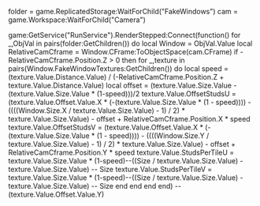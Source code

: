 

folder = game.ReplicatedStorage:WaitForChild("FakeWindows")
cam = game.Workspace:WaitForChild("Camera")

game:GetService("RunService").RenderStepped:Connect(function()
    for _,ObjVal in pairs(folder:GetChildren()) do
        local Window = ObjVal.Value
        local RelativeCamCframe = Window.CFrame:ToObjectSpace(cam.CFrame)
        if -RelativeCamCframe.Position.Z > 0 then
            for _,texture in pairs(Window.FakeWindowTextures:GetChildren()) do
                local speed = (texture.Value.Distance.Value) / (-RelativeCamCframe.Position.Z + texture.Value.Distance.Value)
                local offset = (texture.Value.Size.Value - (texture.Value.Size.Value * (1-speed)))/2
                texture.Value.OffsetStudsU = (texture.Value.Offset.Value.X * (-(texture.Value.Size.Value * (1 - speed)))) - ((((Window.Size.X / texture.Value.Size.Value) - 1) / 2) * texture.Value.Size.Value) - offset + RelativeCamCframe.Position.X * speed
                texture.Value.OffsetStudsV = (texture.Value.Offset.Value.X * (-(texture.Value.Size.Value * (1 - speed)))) - ((((Window.Size.Y / texture.Value.Size.Value) - 1) / 2) * texture.Value.Size.Value) - offset + RelativeCamCframe.Position.Y * speed
                texture.Value.StudsPerTileU = texture.Value.Size.Value * (1-speed)--((Size / texture.Value.Size.Value) - texture.Value.Size.Value) -- Size
                texture.Value.StudsPerTileV = texture.Value.Size.Value * (1-speed)--((Size / texture.Value.Size.Value) - texture.Value.Size.Value) -- Size
            end 
        end
    end
end)
--(texture.Value.Offset.Value.Y)
